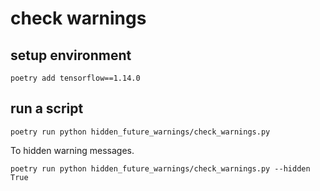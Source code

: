 # check warnings

## setup environment

```shell
poetry add tensorflow==1.14.0
```

## run a script

```shell
poetry run python hidden_future_warnings/check_warnings.py
```

To hidden warning messages.

```shell
poetry run python hidden_future_warnings/check_warnings.py --hidden True
```